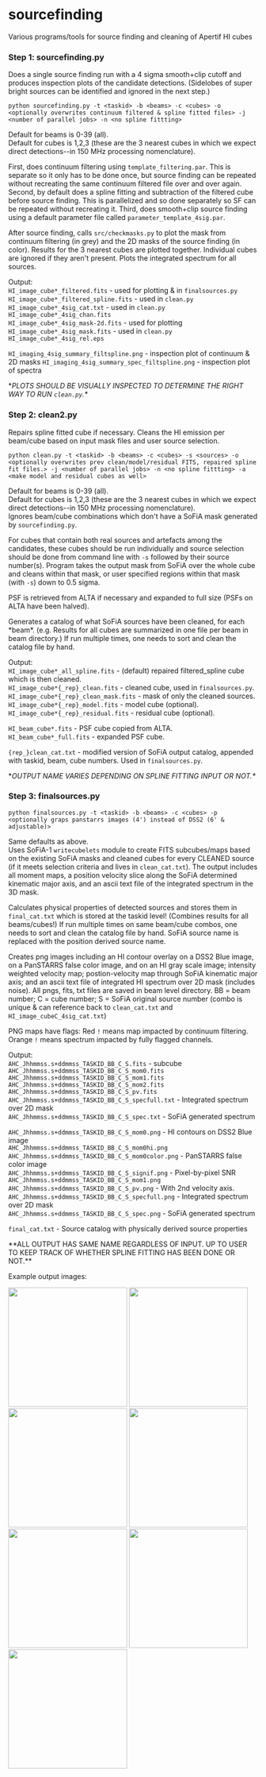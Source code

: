 # sourcefinding
Various programs/tools for source finding and cleaning of Apertif HI cubes


### Step 1: sourcefinding.py
Does a single source finding run with a 4 sigma smooth+clip cutoff and produces inspection plots of the candidate detections.  (Sidelobes of super bright sources can be identified and ignored in the next step.)

```
python sourcefinding.py -t <taskid> -b <beams> -c <cubes> -o <optionally overwrites continuum filtered & spline fitted files> -j <number of parallel jobs> -n <no spline fittting>
```
Default for beams is 0-39 (all).  
Default for cubes is 1,2,3  (these are the 3 nearest cubes in which we expect direct detections--in 150 MHz processing nomenclature).  

First, does continuum filtering using `template_filtering.par`.  This is separate so it only has to be done once, but source finding can be repeated without recreating the same continuum filtered file over and over again. Second, by default does a spline fitting and subtraction of the filtered cube before source finding. This is parallelized and so done separately so SF can be repeated without recreating it.  Third, does smooth+clip source finding using a default parameter file called `parameter_template_4sig.par`.

After source finding, calls `src/checkmasks.py` to plot the mask from continuum filtering (in grey) and the 2D masks of the source finding (in color). Results for the 3 nearest cubes are plotted together.  Individual cubes are ignored if they aren't present.  Plots the integrated spectrum for all sources.

Output:  
`HI_image_cube*_filtered.fits` - used for plotting & in `finalsources.py`  
`HI_image_cube*_filtered_spline.fits` - used in `clean.py`  
`HI_image_cube*_4sig_cat.txt` - used in `clean.py`  
`HI_image_cube*_4sig_chan.fits`  
`HI_image_cube*_4sig_mask-2d.fits` - used for plotting  
`HI_image_cube*_4sig_mask.fits` - used in `clean.py`  
`HI_image_cube*_4sig_rel.eps `

`HI_imaging_4sig_summary_filtspline.png` - inspection plot of continuum & 2D masks
`HI_imaging_4sig_summary_spec_filtspline.png` - inspection plot of spectra  


\**PLOTS SHOULD BE VISUALLY INSPECTED TO DETERMINE THE RIGHT WAY TO RUN `clean.py`.\**


### Step 2: clean2.py
Repairs spline fitted cube if necessary.  Cleans the HI emission per beam/cube based on input mask files and user source selection.  
```
python clean.py -t <taskid> -b <beams> -c <cubes> -s <sources> -o <optionally overwrites prev clean/model/residual FITS, repaired spline fit files.> -j <number of parallel jobs> -n <no spline fittting> -a <make model and residual cubes as well>
```
Default for beams is 0-39 (all).  
Default for cubes is 1,2,3 (these are the 3 nearest cubes in which we expect direct detections--in 150 MHz processing nomenclature).  
Ignores beam/cube combinations which don't have a SoFiA mask generated by `sourcefinding.py`.

For cubes that contain both real sources and artefacts among the candidates, these cubes should be run individually and source selection should be done from command line with `-s` followed by their source number(s).  Program takes the output mask from SoFiA over the whole cube and cleans within that mask, or user specified regions within that mask (with `-s`) down to 0.5 sigma.

PSF is retrieved from ALTA if necessary and expanded to full size (PSFs on ALTA have been halved).

Generates a catalog of what SoFiA sources have been cleaned, for each \*beam*.  (e.g. Results for all cubes are summarized in one file per beam in beam directory.)  If run multiple times, one needs to sort and clean the catalog file by hand.

Output:  
`HI_image_cube*_all_spline.fits` - (default) repaired filtered_spline cube which is then cleaned.  
`HI_image_cube*{_rep}_clean.fits` - cleaned cube, used in `finalsources.py`.  
`HI_image_cube*{_rep}_clean_mask.fits` - mask of only the cleaned sources.  
`HI_image_cube*{_rep}_model.fits` - model cube (optional).    
`HI_image_cube*{_rep}_residual.fits` - residual cube (optional). 

`HI_beam_cube*.fits` - PSF cube copied from ALTA.  
`HI_beam_cube*_full.fits` - expanded PSF cube.  

`{rep_}clean_cat.txt` - modified version of SoFiA output catalog, appended with taskid, beam, cube numbers.  Used in `finalsources.py`.

\**OUTPUT NAME VARIES DEPENDING ON SPLINE FITTING INPUT OR NOT.\**

### Step 3: finalsources.py
```
python finalsources.py -t <taskid> -b <beams> -c <cubes> -p <optionally graps panstarrs images (4') instead of DSS2 (6' & adjustable)>
```
Same defaults as above.  
Uses SoFiA-1 `writecubelets` module to create FITS subcubes/maps based on the existing SoFiA masks and cleaned cubes for every CLEANED source (if it meets selection criteria and lives in `clean_cat.txt`).  The output includes all moment maps, a position velocity slice along the SoFiA determined kinematic major axis, and an ascii text file of the integrated spectrum in the 3D mask.

Calculates physical properties of detected sources and stores them in `final_cat.txt` which is stored at the taskid level! (Combines results for all beams/cubes!)  If run multiple times on same beam/cube combos, one needs to sort and clean the catalog file by hand.  SoFiA source name is replaced with the position derived source name.

Creates png images including an HI contour overlay on a DSS2 Blue image, on a PanSTARRS false color image, and on an HI gray scale image; intensity weighted velocity map; postion-velocity map through SoFiA kinematic major axis; and an ascii text file of integrated HI spectrum over 2D mask (includes noise).  All pngs, fits, txt files are saved in beam level directory. BB = beam number; C = cube number; S = SoFiA original source number (combo is unique & can reference back to `clean_cat.txt` and `HI_image_cubeC_4sig_cat.txt`)

PNG maps have flags: Red `!` means map impacted by continuum filtering. Orange `!` means spectrum impacted by fully flagged channels.

Output:  
`AHC_Jhhmmss.s+ddmmss_TASKID_BB_C_S.fits` - subcube
`AHC_Jhhmmss.s+ddmmss_TASKID_BB_C_S_mom0.fits` 
`AHC_Jhhmmss.s+ddmmss_TASKID_BB_C_S_mom1.fits` 
`AHC_Jhhmmss.s+ddmmss_TASKID_BB_C_S_mom2.fits` 
`AHC_Jhhmmss.s+ddmmss_TASKID_BB_C_S_pv.fits` 
`AHC_Jhhmmss.s+ddmmss_TASKID_BB_C_S_specfull.txt` - Integrated spectrum over 2D mask  
`AHC_Jhhmmss.s+ddmmss_TASKID_BB_C_S_spec.txt` - SoFiA generated spectrum 

`AHC_Jhhmmss.s+ddmmss_TASKID_BB_C_S_mom0.png` - HI contours on DSS2 Blue image  
`AHC_Jhhmmss.s+ddmmss_TASKID_BB_C_S_mom0hi.png`  
`AHC_Jhhmmss.s+ddmmss_TASKID_BB_C_S_mom0color.png` - PanSTARRS false color image  
`AHC_Jhhmmss.s+ddmmss_TASKID_BB_C_S_signif.png` - Pixel-by-pixel SNR    
`AHC_Jhhmmss.s+ddmmss_TASKID_BB_C_S_mom1.png`  
`AHC_Jhhmmss.s+ddmmss_TASKID_BB_C_S_pv.png`  - With 2nd velocity axis.  
`AHC_Jhhmmss.s+ddmmss_TASKID_BB_C_S_specfull.png` - Integrated spectrum over 2D mask  
`AHC_Jhhmmss.s+ddmmss_TASKID_BB_C_S_spec.png` - SoFiA generated spectrum

`final_cat.txt` - Source catalog with physically derived source properties

\*\*ALL OUTPUT HAS SAME NAME REGARDLESS OF INPUT. UP TO USER TO KEEP TRACK OF WHETHER SPLINE FITTING HAS BEEN DONE OR NOT.\*\*

Example output images:

<img src="https://user-images.githubusercontent.com/14857798/121687545-c4d9b400-cac2-11eb-80c2-a7f0ee230cdb.png" height="240"> <img src="https://user-images.githubusercontent.com/14857798/121687564-cacf9500-cac2-11eb-9104-7fe3e273dbd4.png" height="240"> <img src="https://user-images.githubusercontent.com/14857798/121687627-db800b00-cac2-11eb-9a7d-9fc559801cfe.png" height="240">
<img src="https://user-images.githubusercontent.com/14857798/121687587-d1f6a300-cac2-11eb-8ed3-ca67894dbde1.png" height="240"> <img src="https://user-images.githubusercontent.com/14857798/121687603-d6bb5700-cac2-11eb-8be7-cf14f3d41a4b.png" height="240"> <img src="https://user-images.githubusercontent.com/14857798/121687640-df139200-cac2-11eb-976c-f00517055ef7.png" height="240">
<img src="https://user-images.githubusercontent.com/14857798/121687661-e2a71900-cac2-11eb-8ef0-c6cc670c608d.png" height="240">

